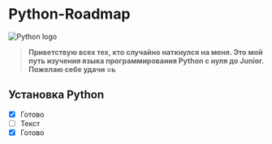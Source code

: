 # Python-Roadmap

![Python logo](https://www.python.org/static/img/python-logo.png)

> __Приветствую всех тех, кто случайно наткнулся на меня. Это мой путь изучения языка программирования Python с нуля до Junior. Пожелаю себе удачи =ь__

## Установка Python
 - [X] Готово
- [ ] Текст
- [X] Готово
